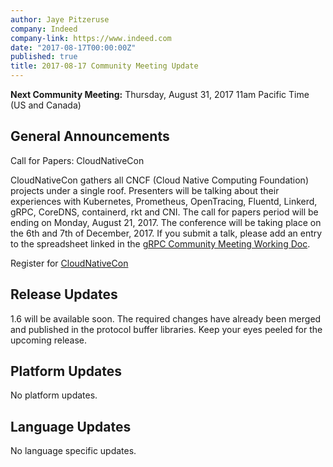 ```yaml
---
author: Jaye Pitzeruse
company: Indeed
company-link: https://www.indeed.com
date: "2017-08-17T00:00:00Z"
published: true
title: 2017-08-17 Community Meeting Update
---
```


**Next Community Meeting:** Thursday, August 31, 2017 11am Pacific Time (US and Canada)

<!--more-->

## General Announcements

Call for Papers: CloudNativeCon

CloudNativeCon gathers all CNCF (Cloud Native Computing Foundation) projects under a single roof. 
Presenters will be talking about their experiences with Kubernetes, Prometheus, OpenTracing, Fluentd, Linkerd, gRPC, CoreDNS, containerd, rkt and CNI.
The call for papers period will be ending on Monday, August 21, 2017.
The conference will be taking place on the 6th and 7th of December, 2017.
If you submit a talk, please add an entry to the spreadsheet linked in the [gRPC Community Meeting Working Doc](https://docs.google.com/document/d/1DTMEbBNmzNbZBh8nOivsnnw3CwUr1Q7WGRe7rNxyHOU/edit#bookmark=id.7qk9qf3ri75m).

Register for [CloudNativeCon](https://events.linuxfoundation.org/events/cloudnativecon-and-kubecon-north-america/attend/register)

## Release Updates

1.6 will be available soon.
The required changes have already been merged and published in the protocol buffer libraries.
Keep your eyes peeled for the upcoming release.

## Platform Updates

No platform updates.

## Language Updates

No language specific updates.
